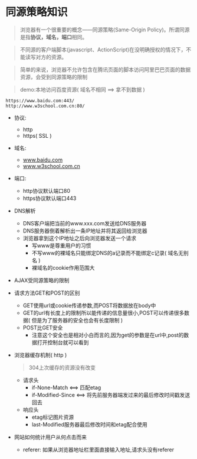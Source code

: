 # 同源策略知识

> 浏览器有一个很重要的概念——同源策略(Same-Origin Policy)。所谓同源是指**协议，域名，端口**相同。

> 不同源的客户端脚本(javascript、ActionScript)在没明确授权的情况下，不能读写对方的资源。

> 简单的来说，浏览器不允许包含在腾讯页面的脚本访问阿里巴巴页面的数据资源，会受到同源策略的限制

> demo:本地访问百度资源( 域名不相同 ==> 拿不到数据 )

```
https://www.baidu.com:443/
http://www.w3school.com.cn:80/
```
- 协议:
    - http
    - https( SSL )
- 域名:
    - www.baidu.com
    - www.w3school.com.cn
- 端口:
    - http协议默认端口80
    - https协议默认端口443

- DNS解析
    - DNS客户端把当前的www.xxx.com发送给DNS服务器
    - DNS服务器倒着解析出一条IP地址并将其返回给浏览器
    - 浏览器拿到这个IP地址之后向浏览器发送一个请求
        - 写www是尊重用户的习惯
        - 不写www的裸域名只能绑定DNS的a记录而不能绑定c记录( 域名无别名 )
        - 裸域名的cookie作用范围大

- AJAX受同源策略的限制

- 请求方法GET和POST的区别
    - GET使用url或cookie传递参数,而POST将数据放在body中
    - GET的url有长度上的限制所以能传递的信息量很小,POST可以传递很多数据( 但是为了服务器的安全也会有长度限制 )
    - POST比GET安全
        - 注意这个安全也是相对小白而言的,因为get的参数是在url中,post的数据打开控制台就可以看到

- 浏览器缓存机制( http )
    > 304上次缓存的资源没有改变
    - 请求头
        - if-None-Match <==> 匹配etag
        - if-Modified-Since <==> 将先前服务器端发过来的最后修改时间戳发送回去
    - 响应头
        - etag标记图片资源
        - last-Modified服务器最后修改时间和etag配合使用
- 网站如何统计用户从何点击而来
    - referer: 如果从浏览器地址栏里面直接输入地址,请求头没有referer